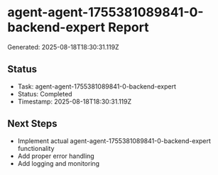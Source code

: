 # agent-agent-1755381089841-0-backend-expert Report

Generated: 2025-08-18T18:30:31.119Z

## Status
- Task: agent-agent-1755381089841-0-backend-expert
- Status: Completed
- Timestamp: 2025-08-18T18:30:31.119Z

## Next Steps
- Implement actual agent-agent-1755381089841-0-backend-expert functionality
- Add proper error handling
- Add logging and monitoring
